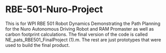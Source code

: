 # RBE-501-Nuro-Project
This is for WPI RBE 501 Robot Dynamics Demonstrating the Path Planning for the Nuro Autonomous Driving Robot and RAM Promaster as well as carbon footprint calculations. The final version of the code is called NE_pats_RBE501_FinalProject (1).m. The rest are just prototypes that were used to build the final product. 
